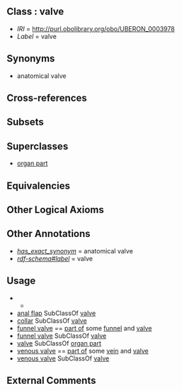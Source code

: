 
## Class : valve

 * *IRI* = http://purl.obolibrary.org/obo/UBERON_0003978
 * *Label* = valve

## Synonyms

 * anatomical valve

## Cross-references


## Subsets


## Superclasses

 * [organ part](../../UBERON/64/UBERON_0000064.md)

## Equivalencies


## Other Logical Axioms


## Other Annotations

 * *[has_exact_synonym](../../ym/oboInOwl#hasExactSynonym.md)* = anatomical valve
 * *[rdf-schema#label](../../el/rdf-schema#label.md)* = valve

## Usage

 * -
 * [anal flap](../../CEPH/09/CEPH_0000009.md) SubClassOf [valve](../../UBERON/78/UBERON_0003978.md)
 * [collar](../../CEPH/68/CEPH_0000068.md) SubClassOf [valve](../../UBERON/78/UBERON_0003978.md)
 * [funnel valve](../../CEPH/21/CEPH_0000121.md) == [part of](../../BFO/50/BFO_0000050.md) some [funnel](../../CEPH/16/CEPH_0000116.md) and [valve](../../UBERON/78/UBERON_0003978.md)
 * [funnel valve](../../CEPH/21/CEPH_0000121.md) SubClassOf [valve](../../UBERON/78/UBERON_0003978.md)
 * [valve](../../UBERON/78/UBERON_0003978.md) SubClassOf [organ part](../../UBERON/64/UBERON_0000064.md)
 * [venous valve](../../UBERON/75/UBERON_0006675.md) == [part of](../../BFO/50/BFO_0000050.md) some [vein](../../UBERON/38/UBERON_0001638.md) and [valve](../../UBERON/78/UBERON_0003978.md)
 * [venous valve](../../UBERON/75/UBERON_0006675.md) SubClassOf [valve](../../UBERON/78/UBERON_0003978.md)

## External Comments

